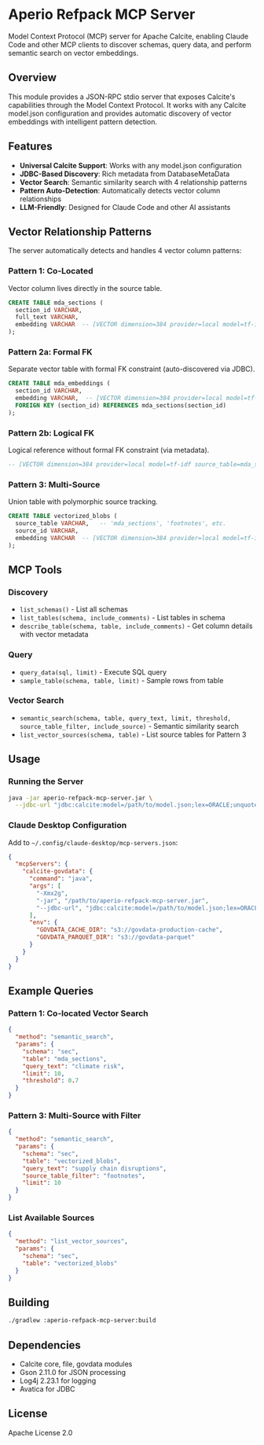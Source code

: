 # Aperio Refpack MCP Server

Model Context Protocol (MCP) server for Apache Calcite, enabling Claude Code and other MCP clients to discover schemas, query data, and perform semantic search on vector embeddings.

## Overview

This module provides a JSON-RPC stdio server that exposes Calcite's capabilities through the Model Context Protocol. It works with any Calcite model.json configuration and provides automatic discovery of vector embeddings with intelligent pattern detection.

## Features

- **Universal Calcite Support**: Works with any model.json configuration
- **JDBC-Based Discovery**: Rich metadata from DatabaseMetaData
- **Vector Search**: Semantic similarity search with 4 relationship patterns
- **Pattern Auto-Detection**: Automatically detects vector column relationships
- **LLM-Friendly**: Designed for Claude Code and other AI assistants

## Vector Relationship Patterns

The server automatically detects and handles 4 vector column patterns:

### Pattern 1: Co-Located
Vector column lives directly in the source table.
```sql
CREATE TABLE mda_sections (
  section_id VARCHAR,
  full_text VARCHAR,
  embedding VARCHAR  -- [VECTOR dimension=384 provider=local model=tf-idf]
);
```

### Pattern 2a: Formal FK
Separate vector table with formal FK constraint (auto-discovered via JDBC).
```sql
CREATE TABLE mda_embeddings (
  section_id VARCHAR,
  embedding VARCHAR,  -- [VECTOR dimension=384 provider=local model=tf-idf]
  FOREIGN KEY (section_id) REFERENCES mda_sections(section_id)
);
```

### Pattern 2b: Logical FK
Logical reference without formal FK constraint (via metadata).
```sql
-- [VECTOR dimension=384 provider=local model=tf-idf source_table=mda_sections source_id_col=section_id]
```

### Pattern 3: Multi-Source
Union table with polymorphic source tracking.
```sql
CREATE TABLE vectorized_blobs (
  source_table VARCHAR,   -- 'mda_sections', 'footnotes', etc.
  source_id VARCHAR,
  embedding VARCHAR  -- [VECTOR dimension=384 provider=local model=tf-idf source_table_col=source_table source_id_col=source_id]
);
```

## MCP Tools

### Discovery
- `list_schemas()` - List all schemas
- `list_tables(schema, include_comments)` - List tables in schema
- `describe_table(schema, table, include_comments)` - Get column details with vector metadata

### Query
- `query_data(sql, limit)` - Execute SQL query
- `sample_table(schema, table, limit)` - Sample rows from table

### Vector Search
- `semantic_search(schema, table, query_text, limit, threshold, source_table_filter, include_source)` - Semantic similarity search
- `list_vector_sources(schema, table)` - List source tables for Pattern 3

## Usage

### Running the Server

```bash
java -jar aperio-refpack-mcp-server.jar \
  --jdbc-url "jdbc:calcite:model=/path/to/model.json;lex=ORACLE;unquotedCasing=TO_LOWER"
```

### Claude Desktop Configuration

Add to `~/.config/claude-desktop/mcp-servers.json`:

```json
{
  "mcpServers": {
    "calcite-govdata": {
      "command": "java",
      "args": [
        "-Xmx2g",
        "-jar", "/path/to/aperio-refpack-mcp-server.jar",
        "--jdbc-url", "jdbc:calcite:model=/path/to/model.json;lex=ORACLE;unquotedCasing=TO_LOWER"
      ],
      "env": {
        "GOVDATA_CACHE_DIR": "s3://govdata-production-cache",
        "GOVDATA_PARQUET_DIR": "s3://govdata-parquet"
      }
    }
  }
}
```

## Example Queries

### Pattern 1: Co-located Vector Search
```json
{
  "method": "semantic_search",
  "params": {
    "schema": "sec",
    "table": "mda_sections",
    "query_text": "climate risk",
    "limit": 10,
    "threshold": 0.7
  }
}
```

### Pattern 3: Multi-Source with Filter
```json
{
  "method": "semantic_search",
  "params": {
    "schema": "sec",
    "table": "vectorized_blobs",
    "query_text": "supply chain disruptions",
    "source_table_filter": "footnotes",
    "limit": 10
  }
}
```

### List Available Sources
```json
{
  "method": "list_vector_sources",
  "params": {
    "schema": "sec",
    "table": "vectorized_blobs"
  }
}
```

## Building

```bash
./gradlew :aperio-refpack-mcp-server:build
```

## Dependencies

- Calcite core, file, govdata modules
- Gson 2.11.0 for JSON processing
- Log4j 2.23.1 for logging
- Avatica for JDBC

## License

Apache License 2.0
